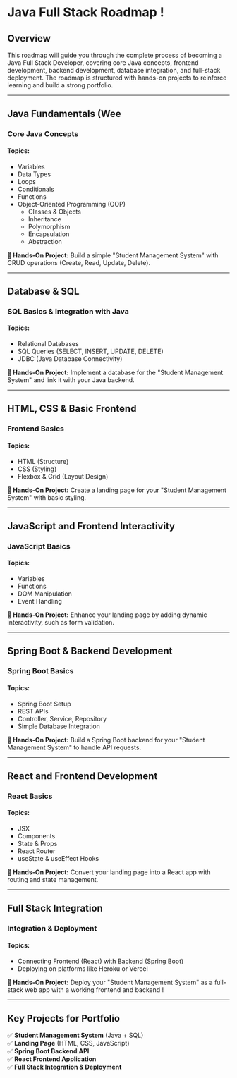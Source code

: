 # Java Full Stack Roadmap !

## Overview
This roadmap will guide you through the complete process of becoming a Java Full Stack Developer, covering core Java concepts, frontend development, backend development, database integration, and full-stack deployment. The roadmap is structured with hands-on projects to reinforce learning and build a strong portfolio.

---
## Java Fundamentals (Wee
### Core Java Concepts
#### Topics:
- Variables
- Data Types
- Loops
- Conditionals
- Functions
- Object-Oriented Programming (OOP)
  - Classes & Objects
  - Inheritance
  - Polymorphism
  - Encapsulation
  - Abstraction

**📌 Hands-On Project:** Build a simple "Student Management System" with CRUD operations (Create, Read, Update, Delete).

---
## Database & SQL
### SQL Basics & Integration with Java
#### Topics:
- Relational Databases
- SQL Queries (SELECT, INSERT, UPDATE, DELETE)
- JDBC (Java Database Connectivity)

**📌 Hands-On Project:** Implement a database for the "Student Management System" and link it with your Java backend.

---
## HTML, CSS & Basic Frontend
### Frontend Basics
#### Topics:
- HTML (Structure)
- CSS (Styling)
- Flexbox & Grid (Layout Design)

**📌 Hands-On Project:** Create a landing page for your "Student Management System" with basic styling.

---
## JavaScript and Frontend Interactivity
### JavaScript Basics
#### Topics:
- Variables
- Functions
- DOM Manipulation
- Event Handling

**📌 Hands-On Project:** Enhance your landing page by adding dynamic interactivity, such as form validation.

---
## Spring Boot & Backend Development
### Spring Boot Basics
#### Topics:
- Spring Boot Setup
- REST APIs
- Controller, Service, Repository
- Simple Database Integration

**📌 Hands-On Project:** Build a Spring Boot backend for your "Student Management System" to handle API requests.

---
## React and Frontend Development
### React Basics
#### Topics:
- JSX
- Components
- State & Props
- React Router
- useState & useEffect Hooks

**📌 Hands-On Project:** Convert your landing page into a React app with routing and state management.

---
## Full Stack Integration
### Integration & Deployment
#### Topics:
- Connecting Frontend (React) with Backend (Spring Boot)
- Deploying on platforms like Heroku or Vercel

**📌 Hands-On Project:** Deploy your "Student Management System" as a full-stack web app with a working frontend and backend !

---
## Key Projects for Portfolio
✅ **Student Management System** (Java + SQL)<br>
✅ **Landing Page** (HTML, CSS, JavaScript)<br>
✅ **Spring Boot Backend API**<br>
✅ **React Frontend Application**<br>
✅ **Full Stack Integration & Deployment**
